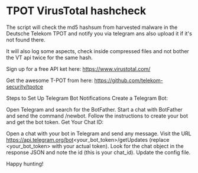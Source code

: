 # TPOT VirusTotal hashcheck

The script will check the md5 hashsum from harvested malware in the Deutsche Telekom TPOT and notify you via telegram ans also upload it if it's not found there.

It will also log some aspects, check inside compressed files and not bother the VT api twice for the same hash.

Sign up for a free API ket here:
https://www.virustotal.com/

Get the awesome T-POT from here:
https://github.com/telekom-security/tpotce

Steps to Set Up Telegram Bot Notifications
Create a Telegram Bot:

Open Telegram and search for the BotFather.
Start a chat with BotFather and send the command /newbot.
Follow the instructions to create your bot and get the bot token.
Get Your Chat ID:

Open a chat with your bot in Telegram and send any message.
Visit the URL https://api.telegram.org/bot<your_bot_token>/getUpdates (replace <your_bot_token> with your actual token).
Look for the chat object in the response JSON and note the id (this is your chat_id).
Update the config file.

Happy hunting!
